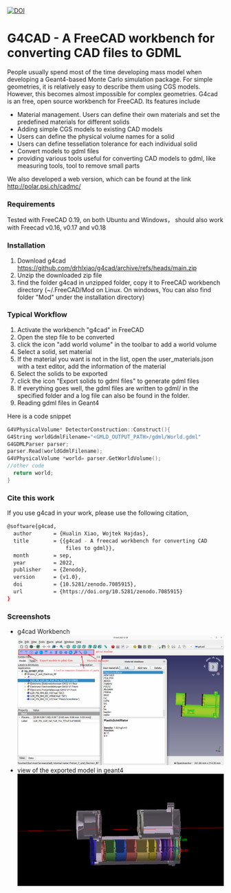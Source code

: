 [![DOI](https://zenodo.org/badge/DOI/10.5281/zenodo.7085915.svg)](https://doi.org/10.5281/zenodo.7085915)
# G4CAD   - A FreeCAD workbench for converting CAD files to GDML 

People usually spend most of the time developing mass model when developing a Geant4-based Monte Carlo simulation package. For simple geometries, it is relatively easy to describe them using CGS models. 
However, this becomes almost impossible for complex geometries. 
G4cad is an free, open source workbench for FreeCAD. Its features include

* Material management.  Users can define their own materials and set the predefined materials for different solids 
* Adding simple CGS models to existing CAD models
* Users can define the physical volume names for a solid
* Users can define tessellation tolerance for each individual solid
* Convert models to gdml files
* providing various tools useful for converting CAD models to gdml, like  measuring tools, tool to remove small parts

We also developed a web version, which can be found at the link http://polar.psi.ch/cadmc/

### Requirements
 Tested with FreeCAD 0.19, on both Ubuntu and Windows，  should also work with Freecad v0.16, v0.17 and v0.18



### Installation
1) Download g4cad https://github.com/drhlxiao/g4cad/archive/refs/heads/main.zip
2) Unzip the downloaded zip file
3) find the folder g4cad in unzipped folder, copy it to FreeCAD workbench directory (~/.FreeCAD/Mod on Linux. On windows, You can also find folder "Mod" under the installation directory)



### Typical Workflow
1) Activate the workbench "g4cad" in FreeCAD
2) Open the step file to be converted 
3) click the icon "add world volume" in the toolbar to add a world volume 
4) Select a solid, set material
5) If the material you want is not in the list, open the user_materials.json with a text editor, add the information of the material
6) Select the solids to be exported
7) click the icon "Export solids to gdml files" to generate gdml files
8) If everything goes well, the gdml files are written to gdml/ in the specified folder and a log file can also be found in the folder.  
9) Reading gdml files in Geant4

Here is a code snippet 
```cpp
G4VPhysicalVolume* DetectorConstruction::Construct(){
G4String worldGdmlFilename="<GMLD_OUTPUT_PATH>/gdml/World.gdml"
G4GDMLParser parser;
parser.Read(worldGdmlFilename);
G4VPhysicalVolume *world= parser.GetWorldVolume();     
//other code 
  return world;
}
 ```


### Cite this work
If you use g4cad in your work, please use the following citation,
```sh
@software{g4cad,
  author       = {Hualin Xiao, Wojtek Hajdas},
  title        = {{g4cad - A freecad workbench for converting CAD 
                   files to gdml}},
  month        = sep,
  year         = 2022,
  publisher    = {Zenodo},
  version      = {v1.0},
  doi          = {10.5281/zenodo.7085915},
  url          = {https://doi.org/10.5281/zenodo.7085915}
}
```

 ### Screenshots
 * g4cad Workbench
![g4cad workbench](./tests/g4cad.png)
 *  view of the exported model in geant4
![converted model in g4](./tests/model_in_g4.png  )

